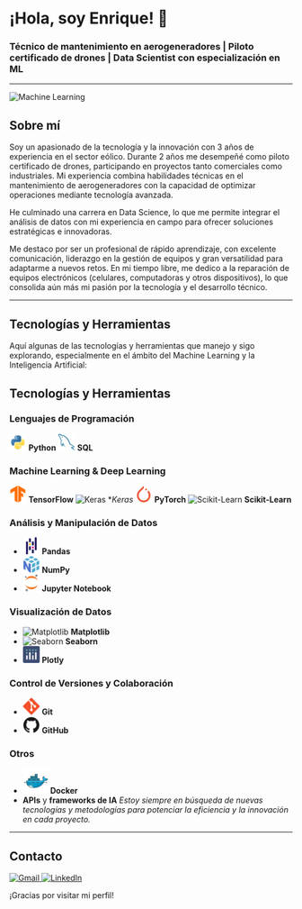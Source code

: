 # ¡Hola, soy Enrique! 👋

### Técnico de mantenimiento en aerogeneradores | Piloto certificado de drones | Data Scientist con especialización en ML

---

![Machine Learning](https://rizqonfadillahtipoltektegal.wordpress.com/wp-content/uploads/2020/11/1_ltjx9ze971qwtha7gko3pa-1.gif)

## Sobre mí

Soy un apasionado de la tecnología y la innovación con 3 años de experiencia en el sector eólico. Durante 2 años me desempeñé como piloto certificado de drones, participando en proyectos tanto comerciales como industriales. Mi experiencia combina habilidades técnicas en el mantenimiento de aerogeneradores con la capacidad de optimizar operaciones mediante tecnología avanzada.

He culminado una carrera en Data Science, lo que me permite integrar el análisis de datos con mi experiencia en campo para ofrecer soluciones estratégicas e innovadoras.

Me destaco por ser un profesional de rápido aprendizaje, con excelente comunicación, liderazgo en la gestión de equipos y gran versatilidad para adaptarme a nuevos retos. En mi tiempo libre, me dedico a la reparación de equipos electrónicos (celulares, computadoras y otros dispositivos), lo que consolida aún más mi pasión por la tecnología y el desarrollo técnico.

---

## Tecnologías y Herramientas

Aquí algunas de las tecnologías y herramientas que manejo y sigo explorando, especialmente en el ámbito del Machine Learning y la Inteligencia Artificial:

## Tecnologías y Herramientas


### Lenguajes de Programación
 <img src="https://raw.githubusercontent.com/devicons/devicon/master/icons/python/python-original.svg" alt="Python" width="30"/> **Python**    <img src="https://raw.githubusercontent.com/devicons/devicon/master/icons/mysql/mysql-original.svg" alt="SQL" width="30"/> **SQL**

### Machine Learning & Deep Learning
 <img src="https://raw.githubusercontent.com/devicons/devicon/master/icons/tensorflow/tensorflow-original.svg" alt="TensorFlow" width="30"/> **TensorFlow**    <img src="https://keras.io/img/logo.png" alt="Keras" width="60"/> **Keras*     <img src="https://raw.githubusercontent.com/devicons/devicon/master/icons/pytorch/pytorch-original.svg" alt="PyTorch" width="30"/> **PyTorch**    <img src="https://upload.wikimedia.org/wikipedia/commons/0/05/Scikit_learn_logo_small.svg" alt="Scikit-Learn" width="30"/> **Scikit-Learn**

### Análisis y Manipulación de Datos
- <img src="https://raw.githubusercontent.com/devicons/devicon/master/icons/pandas/pandas-original.svg" alt="Pandas" width="30"/> **Pandas**
- <img src="https://raw.githubusercontent.com/devicons/devicon/master/icons/numpy/numpy-original.svg" alt="NumPy" width="30"/> **NumPy**
- <img src="https://raw.githubusercontent.com/devicons/devicon/master/icons/jupyter/jupyter-original.svg" alt="Jupyter Notebook" width="30"/> **Jupyter Notebook**

### Visualización de Datos
- <img src="https://upload.wikimedia.org/wikipedia/commons/8/84/Matplotlib_icon.svg" alt="Matplotlib" width="30"/> **Matplotlib**
- <img src="https://user-images.githubusercontent.com/315810/92159303-30d41100-edfb-11ea-8107-1c5352202571.png" alt="Seaborn" width="30"/> **Seaborn**
- <img src="https://raw.githubusercontent.com/devicons/devicon/master/icons/plotly/plotly-original.svg" alt="Plotly" width="30"/> **Plotly**

### Control de Versiones y Colaboración
- <img src="https://raw.githubusercontent.com/devicons/devicon/master/icons/git/git-original.svg" alt="Git" width="30"/> **Git**
- <img src="https://raw.githubusercontent.com/devicons/devicon/master/icons/github/github-original.svg" alt="GitHub" width="30"/> **GitHub**

### Otros
- <img src="https://raw.githubusercontent.com/devicons/devicon/master/icons/docker/docker-original.svg" alt="Docker" width="45"/> **Docker**
- **APIs** y **frameworks de IA**
*Estoy siempre en búsqueda de nuevas tecnologías y metodologías para potenciar la eficiencia y la innovación en cada proyecto.*

---

## Contacto

<a href="mailto:jeengaher@gmail.com" target="_blank">
  <img src="https://img.icons8.com/color/48/000000/gmail-new.png" alt="Gmail" width="80"/>
</a>
<a href="https://www.linkedin.com/in/jengaher99/" target="_blank">
  <img src="https://img.icons8.com/color/48/000000/linkedin.png" alt="LinkedIn" width="80"/>
</a>

¡Gracias por visitar mi perfil!
